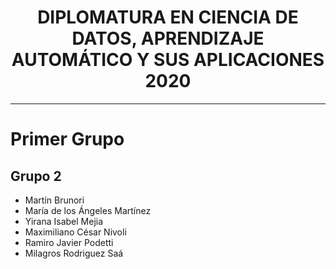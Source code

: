 # <div style="text-align: center"> DIPLOMATURA EN CIENCIA DE DATOS, APRENDIZAJE AUTOMÁTICO Y SUS APLICACIONES 2020 </div>
----
# Primer Grupo
## Grupo 2

* Martín Brunori
* María de los Ángeles Martínez
* Yirana Isabel Mejia
* Maximiliano César Nivoli
* Ramiro Javier Podetti
* Milagros Rodriguez Saá